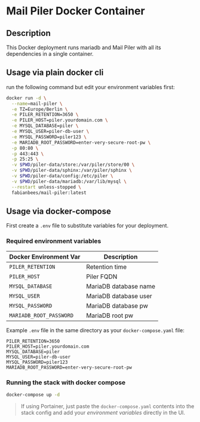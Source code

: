 # Mail Piler Docker Container

## Description

This Docker deployment runs mariadb and Mail Piler with all its dependencies in a single container. 


## Usage via plain docker cli

run the following command but edit your environment variables first:

```bash
docker run -d \
  --name=mail-piler \
  -e TZ=Europe/Berlin \
  -e PILER_RETENTION=3650 \
  -e PILER_HOST=piler.yourdomain.com \
  -e MYSQL_DATABASE=piler \
  -e MYSQL_USER=piler-db-user \
  -e MYSQL_PASSWORD=piler123 \
  -e MARIADB_ROOT_PASSWORD=enter-very-secure-root-pw \
  -p 80:80 \
  -p 443:443 \
  -p 25:25 \
  -v $PWD/piler-data/store:/var/piler/store/00 \
  -v $PWD/piler-data/sphinx:/var/piler/sphinx \
  -v $PWD/piler-data/config:/etc/piler \
  -v $PWD/piler-data/mariadb:/var/lib/mysql \
  --restart unless-stopped \
  fabianbees/mail-piler:latest
```


## Usage via docker-compose

First create a `.env` file to substitute variables for your deployment. 


### Required environment variables


| Docker Environment Var | Description|
| --- | --- |
| `PILER_RETENTION`<br/> | Retention time
| `PILER_HOST`<br/> | Piler FQDN
| `MYSQL_DATABASE`<br/> | MariaDB database name
| `MYSQL_USER`<br/> | MariaDB database user
| `MYSQL_PASSWORD`<br/> | MariaDB database pw
| `MARIADB_ROOT_PASSWORD`<br/> | MariaDB root pw


Example `.env` file in the same directory as your `docker-compose.yaml` file:

```
PILER_RETENTION=3650
PILER_HOST=piler.yourdomain.com
MYSQL_DATABASE=piler
MYSQL_USER=piler-db-user
MYSQL_PASSWORD=piler123
MARIADB_ROOT_PASSWORD=enter-very-secure-root-pw
```


### Running the stack with docker compose

```bash
docker-compose up -d
```

> If using Portainer, just paste the `docker-compose.yaml` contents into the stack config and add your *environment variables* directly in the UI.
